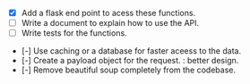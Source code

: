 - [x] Add a flask end point to acess these functions.
- [ ] Write a document to explain how to use the API.
- [ ] Write tests for the functions.
- [-] Use caching or a database for faster aceess to the data.
- [-] Create a payload object for the request. : better design.
- [-] Remove beautiful soup completely from the codebase.
